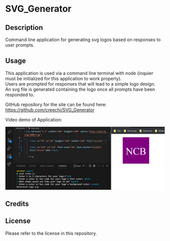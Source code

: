 # SVG_Generator

## Description

Command line application for generating svg logos based on responses to user prompts.

## Usage

This application is used via a command line terminal with node (inquier must be initialized for this application to work properly).  
Users are prompted for responses that will lead to a simple logo design.  
An svg file is generated containing the logo once all prompts have been responded to.

GitHub repository for the site can be found here: https://github.com/creechj/SVG_Generator

Video demo of Application:
 


![Screenshot of Application](/assets/SVG_Generator_Screenshot.png)


## Credits



## License

Please refer to the license in this repository.